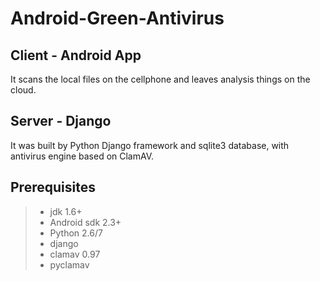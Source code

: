 # Android-Green-Antivirus

## Client - Android App
It scans the local files on the cellphone and leaves analysis things on the cloud.

## Server - Django 
It was built by Python Django framework and sqlite3 database, with antivirus engine based on ClamAV.

## Prerequisites
> * jdk 1.6+
> * Android sdk 2.3+
> * Python 2.6/7
> * django
> * clamav 0.97
> * pyclamav


